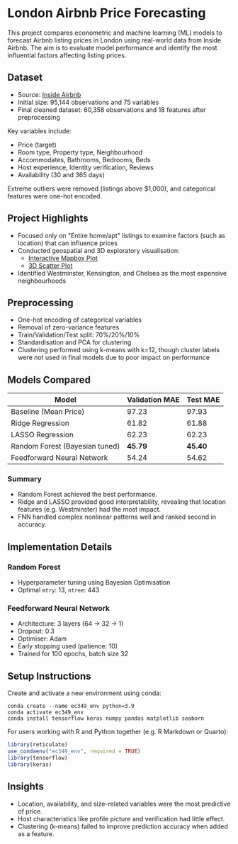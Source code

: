 # London Airbnb Price Forecasting

This project compares econometric and machine learning (ML) models to forecast Airbnb listing prices in London using real-world data from Inside Airbnb. The aim is to evaluate model performance and identify the most influential factors affecting listing prices.

## Dataset

- Source: [Inside Airbnb](https://insideairbnb.com/get-the-data/)
- Initial size: 95,144 observations and 75 variables
- Final cleaned dataset: 60,358 observations and 18 features after preprocessing

Key variables include:
- Price (target)
- Room type, Property type, Neighbourhood
- Accommodates, Bathrooms, Bedrooms, Beds
- Host experience, Identity verification, Reviews
- Availability (30 and 365 days)

Extreme outliers were removed (listings above $1,000), and categorical features were one-hot encoded.

## Project Highlights

- Focused only on "Entire home/apt" listings to examine factors (such as location) that can influence prices
- Conducted geospatial and 3D exploratory visualisation:
  - [Interactive Mapbox Plot](https://alexzheng123.github.io/Interactive-plots/mapbox.html)
  - [3D Scatter Plot](https://alexzheng123.github.io/London-Airbnb/Images/3d_scatter.html)
- Identified Westminster, Kensington, and Chelsea as the most expensive neighbourhoods

## Preprocessing

- One-hot encoding of categorical variables
- Removal of zero-variance features
- Train/Validation/Test split: 70%/20%/10%
- Standardisation and PCA for clustering
- Clustering performed using k-means with k=12, though cluster labels were not used in final models due to poor impact on performance

## Models Compared

| Model                          | Validation MAE | Test MAE |
|--------------------------------|----------------|----------|
| Baseline (Mean Price)          | 97.23          | 97.93    |
| Ridge Regression               | 61.82          | 61.88    |
| LASSO Regression               | 62.23          | 62.23    |
| Random Forest (Bayesian tuned) | **45.79**          | **45.40**    |
| Feedforward Neural Network     | 54.24          | 54.62    |

### Summary
- Random Forest achieved the best performance.
- Ridge and LASSO provided good interpretability, revealing that location features (e.g. Westminster) had the most impact.
- FNN handled complex nonlinear patterns well and ranked second in accuracy.

## Implementation Details

### Random Forest
- Hyperparameter tuning using Bayesian Optimisation
- Optimal `mtry`: 13, `ntree`: 443

### Feedforward Neural Network
- Architecture: 3 layers (64 → 32 → 1)
- Dropout: 0.3
- Optimiser: Adam
- Early stopping used (patience: 10)
- Trained for 100 epochs, batch size 32

## Setup Instructions

Create and activate a new environment using conda:

```
conda create --name ec349_env python=3.9
conda activate ec349_env
conda install tensorflow keras numpy pandas matplotlib seaborn
```

For users working with R and Python together (e.g. R Markdown or Quarto):

```r
library(reticulate)
use_condaenv("ec349_env", required = TRUE)
library(tensorflow)
library(keras)
```

## Insights

- Location, availability, and size-related variables were the most predictive of price.
- Host characteristics like profile picture and verification had little effect.
- Clustering (k-means) failed to improve prediction accuracy when added as a feature.

